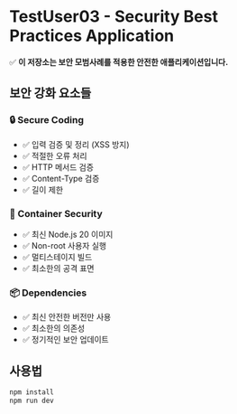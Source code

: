 # TestUser03 - Security Best Practices Application

✅ **이 저장소는 보안 모범사례를 적용한 안전한 애플리케이션입니다.**

## 보안 강화 요소들

### 🔒 Secure Coding
- ✅ 입력 검증 및 정리 (XSS 방지)
- ✅ 적절한 오류 처리
- ✅ HTTP 메서드 검증
- ✅ Content-Type 검증
- ✅ 길이 제한

### 🐳 Container Security
- ✅ 최신 Node.js 20 이미지
- ✅ Non-root 사용자 실행
- ✅ 멀티스테이지 빌드
- ✅ 최소한의 공격 표면

### 📦 Dependencies
- ✅ 최신 안전한 버전만 사용
- ✅ 최소한의 의존성
- ✅ 정기적인 보안 업데이트

## 사용법
```bash
npm install
npm run dev